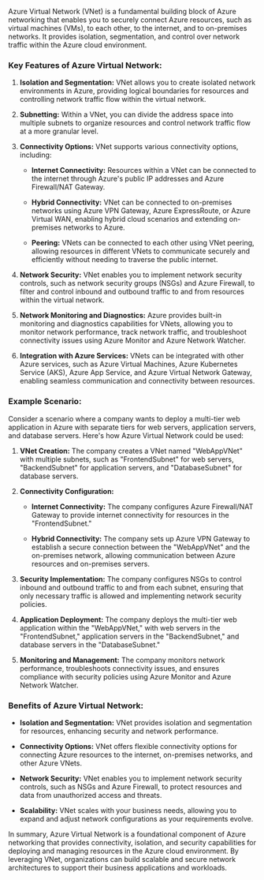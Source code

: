 Azure Virtual Network (VNet) is a fundamental building block of Azure networking that enables you to securely connect Azure resources, such as virtual machines (VMs), to each other, to the internet, and to on-premises networks. It provides isolation, segmentation, and control over network traffic within the Azure cloud environment.

### Key Features of Azure Virtual Network:

1. **Isolation and Segmentation:** VNet allows you to create isolated network environments in Azure, providing logical boundaries for resources and controlling network traffic flow within the virtual network.

2. **Subnetting:** Within a VNet, you can divide the address space into multiple subnets to organize resources and control network traffic flow at a more granular level.

3. **Connectivity Options:** VNet supports various connectivity options, including:

   - **Internet Connectivity:** Resources within a VNet can be connected to the internet through Azure's public IP addresses and Azure Firewall/NAT Gateway.
   
   - **Hybrid Connectivity:** VNet can be connected to on-premises networks using Azure VPN Gateway, Azure ExpressRoute, or Azure Virtual WAN, enabling hybrid cloud scenarios and extending on-premises networks to Azure.

   - **Peering:** VNets can be connected to each other using VNet peering, allowing resources in different VNets to communicate securely and efficiently without needing to traverse the public internet.

4. **Network Security:** VNet enables you to implement network security controls, such as network security groups (NSGs) and Azure Firewall, to filter and control inbound and outbound traffic to and from resources within the virtual network.

5. **Network Monitoring and Diagnostics:** Azure provides built-in monitoring and diagnostics capabilities for VNets, allowing you to monitor network performance, track network traffic, and troubleshoot connectivity issues using Azure Monitor and Azure Network Watcher.

6. **Integration with Azure Services:** VNets can be integrated with other Azure services, such as Azure Virtual Machines, Azure Kubernetes Service (AKS), Azure App Service, and Azure Virtual Network Gateway, enabling seamless communication and connectivity between resources.

### Example Scenario:

Consider a scenario where a company wants to deploy a multi-tier web application in Azure with separate tiers for web servers, application servers, and database servers. Here's how Azure Virtual Network could be used:

1. **VNet Creation:** The company creates a VNet named "WebAppVNet" with multiple subnets, such as "FrontendSubnet" for web servers, "BackendSubnet" for application servers, and "DatabaseSubnet" for database servers.

2. **Connectivity Configuration:**

   - **Internet Connectivity:** The company configures Azure Firewall/NAT Gateway to provide internet connectivity for resources in the "FrontendSubnet."
   
   - **Hybrid Connectivity:** The company sets up Azure VPN Gateway to establish a secure connection between the "WebAppVNet" and the on-premises network, allowing communication between Azure resources and on-premises servers.

3. **Security Implementation:** The company configures NSGs to control inbound and outbound traffic to and from each subnet, ensuring that only necessary traffic is allowed and implementing network security policies.

4. **Application Deployment:** The company deploys the multi-tier web application within the "WebAppVNet," with web servers in the "FrontendSubnet," application servers in the "BackendSubnet," and database servers in the "DatabaseSubnet."

5. **Monitoring and Management:** The company monitors network performance, troubleshoots connectivity issues, and ensures compliance with security policies using Azure Monitor and Azure Network Watcher.

### Benefits of Azure Virtual Network:

- **Isolation and Segmentation:** VNet provides isolation and segmentation for resources, enhancing security and network performance.
  
- **Connectivity Options:** VNet offers flexible connectivity options for connecting Azure resources to the internet, on-premises networks, and other Azure VNets.
  
- **Network Security:** VNet enables you to implement network security controls, such as NSGs and Azure Firewall, to protect resources and data from unauthorized access and threats.
  
- **Scalability:** VNet scales with your business needs, allowing you to expand and adjust network configurations as your requirements evolve.

In summary, Azure Virtual Network is a foundational component of Azure networking that provides connectivity, isolation, and security capabilities for deploying and managing resources in the Azure cloud environment. By leveraging VNet, organizations can build scalable and secure network architectures to support their business applications and workloads.
